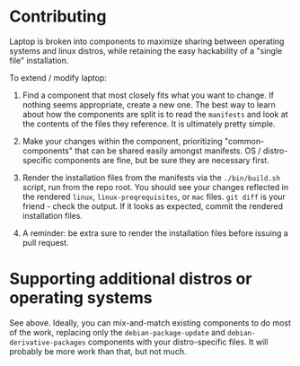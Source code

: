 Contributing
============

Laptop is broken into components to maximize sharing between operating systems
and linux distros, while retaining the easy hackability of a "single file"
installation.

To extend / modify laptop:

1) Find a component that most closely fits what you want to change. If nothing
seems appropriate, create a new one. The best way to learn about how the
components are split is to read the `manifests` and look at the contents of the
files they reference. It is ultimately pretty simple.

2) Make your changes within the component, prioritizing "common-components"
that can be shared easily amongst manifests.  OS / distro-specific components
are fine, but be sure they are necessary first.

3) Render the installation files from the manifests via the `./bin/build.sh`
script, run from the repo root. You should see your changes reflected in the
rendered `linux`, `linux-preqrequisites`, or `mac` files. `git diff` is your
friend - check the output. If it looks as expected, commit the rendered
installation files.

4) A reminder: be extra sure to render the installation files before issuing a
pull request.

Supporting additional distros or operating systems
==================================================

See above.  Ideally, you can mix-and-match existing components to do most of
the work, replacing only the `debian-package-update` and
`debian-derivative-packages` components with your distro-specific files. It
will probably be more work than that, but not much.
